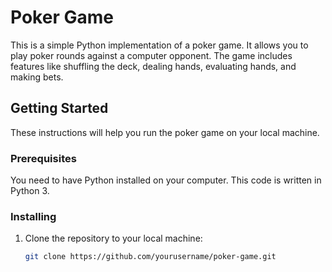 # Poker Game

This is a simple Python implementation of a poker game. It allows you to play poker rounds against a computer opponent. The game includes features like shuffling the deck, dealing hands, evaluating hands, and making bets.

## Getting Started

These instructions will help you run the poker game on your local machine.

### Prerequisites

You need to have Python installed on your computer. This code is written in Python 3.

### Installing

1. Clone the repository to your local machine:

   ```bash
   git clone https://github.com/yourusername/poker-game.git
